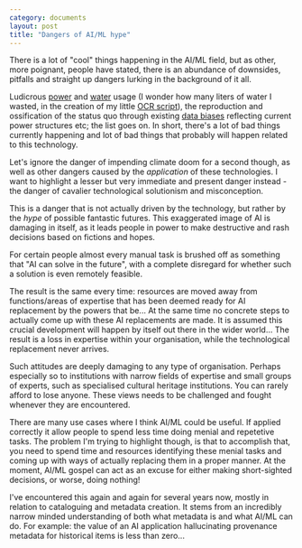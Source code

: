 ```yaml
---
category: documents
layout: post
title: "Dangers of AI/ML hype"
---
```


There is a lot of "cool" things happening in the AI/ML field, but as other, more poignant, people have stated, there is an abundance of downsides, pitfalls and straight up dangers lurking in the background of it all. 

Ludicrous [power](https://www.bloomberg.com/news/articles/2023-03-09/how-much-energy-do-ai-and-chatgpt-use-no-one-knows-for-sure) and [water](https://arxiv.org/pdf/2304.03271.pdf) usage (I wonder how many liters of water I wasted, in the creation of my little [OCR script](https://torbjorn.no/text-extraction.html)), the reproduction and ossification of the status quo through existing [data biases](https://www.nytimes.com/2021/03/15/technology/artificial-intelligence-google-bias.html) reflecting current power structures etc; the list goes on. In short, there's a lot of bad things currently happening and lot of  bad things that probably will happen related to this technology.

Let's ignore the danger of impending climate doom for a second though, as well as other dangers caused by the *application* of these technologies. I want to highlight a lesser but very immediate and present danger instead - the danger of cavalier technological solutionism and misconception.

This is a danger that is not actually driven by the technology, but rather by the *hype* of possible fantastic futures. This exaggerated image of AI is damaging in itself, as it leads people in power to make destructive and rash decisions based on fictions and hopes. 

For certain people almost every manual task is brushed off as something that "AI can solve in the future", with a complete disregard for whether such a solution is even remotely feasible. 

The result is the same every time: resources are moved away from functions/areas of expertise that has been deemed ready for AI replacement by the powers that be... At the same time no concrete steps to actually come up with these AI replacements are made. It is assumed this crucial development will happen by itself out there in the wider world... The result is a loss in expertise within your organisation, while the technological replacement never arrives. 

Such attitudes are deeply damaging to any type of organisation. Perhaps especially so to institutions with narrow fields of expertise and small groups of experts, such as specialised cultural heritage institutions. You can rarely afford to lose anyone. These views needs to be challenged and fought whenever they are encountered.

There are many use cases where I think AI/ML could be useful. If applied correctly it allow people to spend less time doing menial and repetetive tasks. The problem I'm trying to highlight though, is that to accomplish that, you need to spend time and resources identifying these menial tasks and coming up with ways of actually replacing them in a proper manner. At the moment, AI/ML gospel can act as an excuse for either making short-sighted decisions, or worse, doing nothing!

I've encountered this again and again for several years now, mostly in relation to cataloguing and metadata creation. It stems from an incredibly narrow minded understanding of both what metadata is and what AI/ML can do. For example: the value of an AI application hallucinating provenance metadata for historical items is less than zero...
